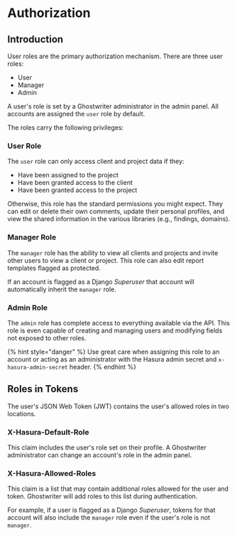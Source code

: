 # Authorization

## Introduction

User roles are the primary authorization mechanism. There are three user roles:

* User
* Manager
* Admin

A user's role is set by a Ghostwriter administrator in the admin panel. All accounts are assigned the `user` role by default.

The roles carry the following privileges:

### User Role

The `user` role can only access client and project data if they:

* Have been assigned to the project
* Have been granted access to the client
* Have been granted access to the project

Otherwise, this role has the standard permissions you might expect. They can edit or delete their own comments, update their personal profiles, and view the shared information in the various libraries (e.g., findings, domains).

### Manager Role

The `manager` role has the ability to view all clients and projects and invite other users to view a client or project. This role can also edit report templates flagged as protected.

If an account is flagged as a Django _Superuser_ that account will automatically inherit the `manager` role.

### Admin Role

The `admin` role has complete access to everything available via the API. This role is even capable of creating and managing users and modifying fields not exposed to other roles.

{% hint style="danger" %}
Use great care when assigning this role to an account or acting as an administrator with the Hasura admin secret and `x-hasura-admin-secret` header.
{% endhint %}

## Roles in Tokens

The user's JSON Web Token (JWT) contains the user's allowed roles in two locations.

### X-Hasura-Default-Role

This claim includes the user's role set on their profile. A Ghostwriter administrator can change an account's role in the admin panel.

### X-Hasura-Allowed-Roles

This claim is a list that may contain additional roles allowed for the user and token. Ghostwriter will add roles to this list during authentication.

For example, if a user is flagged as a Django _Superuser_, tokens for that account will also include the `manager` role even if the user's role is not `manager`.
